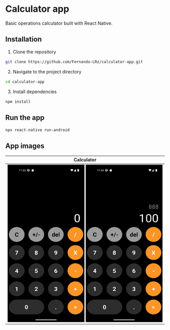 # Calculator app
Basic operations calculator built with React Native.

## Installation
1. Clone the repository
```bash
git clone https://github.com/Fernando-LRz/calculator-app.git
``` 
2. Navigate to the project directory
```bash
cd calculator-app
```
3. Install dependencies
```bash
npm install
```

## Run the app
```bash
npx react-native run-android
``` 

## App images
| Calculator                                                                                                        |
| ----------------------------------------------------------------------------------------------------------------- |
| <img src="images/img-01.png" width="240" height="490"/>  <img src="images/img-02.png" width="240" height="490"/>  |

